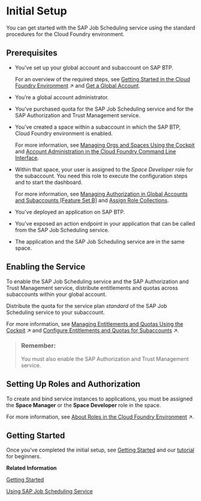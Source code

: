 <!-- loio0adb6552e0914958a7a68f0ddbedfd32 -->

# Initial Setup

You can get started with the SAP Job Scheduling service using the standard procedures for the Cloud Foundry environment.



<a name="loio0adb6552e0914958a7a68f0ddbedfd32__section_wkn_wmn_sjb"/>

## Prerequisites

-   You've set up your global account and subaccount on SAP BTP.

    For an overview of the required steps, see [Getting Started in the Cloud Foundry Environment](https://help.sap.com/viewer/65de2977205c403bbc107264b8eccf4b/Validation/en-US/b328cc89ea14484d9655b8cfb8efb508.html "Get onboarded in the Cloud Foundry environment of SAP BTP. Follow the workflows for trial or customer accounts or subscribe to business applications.") :arrow_upper_right: and [Get a Global Account](https://help.sap.com/viewer/65de2977205c403bbc107264b8eccf4b/Cloud/en-US/d61c2819034b48e68145c45c36acba6e.html).

-   You’re a global account administrator.

-   You've purchased quota for the SAP Job Scheduling service and for the SAP Authorization and Trust Management service.

-   You’ve created a space within a subaccount in which the SAP BTP, Cloud Foundry environment is enabled.

    For more information, see [Managing Orgs and Spaces Using the Cockpit](https://help.sap.com/viewer/65de2977205c403bbc107264b8eccf4b/Cloud/en-US/c4c25cc63ac845779f76202360f98694.html) and [Account Administration in the Cloud Foundry Command Line Interface](https://help.sap.com/viewer/65de2977205c403bbc107264b8eccf4b/Cloud/en-US/927377f33f9b42be9f1b610ef5c33355.html).

-   Within that space, your user is assigned to the *Space Developer* role for the subaccount. You need this role to execute the configuration steps and to start the dashboard.

    For more information, see [Managing Authorization in Global Accounts and Subaccounts \[Feature Set B\]](https://help.sap.com/viewer/65de2977205c403bbc107264b8eccf4b/Cloud/en-US/0039cf082d3d43eba9200fe15647922a.html) and [Assign Role Collections](https://help.sap.com/viewer/65de2977205c403bbc107264b8eccf4b/Cloud/en-US/9e1bf57130ef466e8017eab298b40e5e.html).

-   You've deployed an application on SAP BTP.

-   You've exposed an action endpoint in your application that can be called from the SAP Job Scheduling service.

-   The application and the SAP Job Scheduling service are in the same space.




<a name="loio0adb6552e0914958a7a68f0ddbedfd32__section_q4q_wmn_sjb"/>

## Enabling the Service

To enable the SAP Job Scheduling service and the SAP Authorization and Trust Management service, distribute entitlements and quotas across subaccounts within your global account.

Distribute the quota for the service plan *standard* of the SAP Job Scheduling service to your subaccount.

For more information, see [Managing Entitlements and Quotas Using the Cockpit](https://help.sap.com/viewer/65de2977205c403bbc107264b8eccf4b/Validation/en-US/c8248745dde24afb91479361de336111.html "When you purchase an enterprise account, you are entitled to use a specific set of resources, such as the amount of memory that can be allocated to your applications.") :arrow_upper_right: and [Configure Entitlements and Quotas for Subaccounts](https://help.sap.com/viewer/65de2977205c403bbc107264b8eccf4b/Validation/en-US/5ba357b4fa1e4de4b9fcc4ae771609da.html "Assign entitlements to subaccounts by adding service plans and distribute the quotas available in your global account to your subaccounts using the SAP BTP cockpit.") :arrow_upper_right:.

> ### Remember:  
> You must also enable the SAP Authorization and Trust Management service.



<a name="loio0adb6552e0914958a7a68f0ddbedfd32__section_bys_bnn_sjb"/>

## Setting Up Roles and Authorization

To create and bind service instances to applications, you must be assigned the **Space Manager** or the **Space Developer** role in the space.

For more information, see [About Roles in the Cloud Foundry Environment](https://help.sap.com/viewer/65de2977205c403bbc107264b8eccf4b/Validation/en-US/09076385086b4da3bd1808d5ef572862.html "Roles determine which features users can view and access, and which actions they can initiate.") :arrow_upper_right:.



<a name="loio0adb6552e0914958a7a68f0ddbedfd32__section_fj2_g45_sjb"/>

## Getting Started

Once you've completed the initial setup, see [Getting Started](30---Getting-Started/getting-started-02e4e8b.md) and our [tutorial](https://blogs.sap.com/2019/11/25/using-job-scheduler-in-sap-cloud-platform-0-intro-and-prep/) for beginners.

**Related Information**  


[Getting Started](30---Getting-Started/getting-started-02e4e8b.md "Once you've completed the initial setup for SAP Job Scheduling service, to use the service you create a service instance and bind it to your application.")

[Using SAP Job Scheduling Service](40---Using-JOB-SCHDULR-TITLE/using-sap-job-scheduling-service-9d48597.md "Define and manage one-time and recurring jobs using flexible schedules.")

